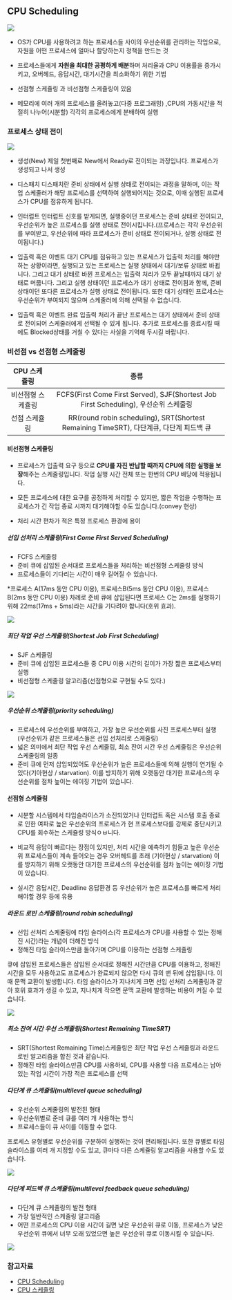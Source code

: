 ## CPU Scheduling

![](./sc.png)

- OS가 CPU를 사용하려고 하는 프로세스들 사이의 우선순위를 관리하는 작업으로, 자원을 어떤 프로세스에 얼마나 할당하는지 정책을 만드는 것

- 프로세스들에게 **자원을 최대한 공평하게 배분**하며 처리율과 CPU 이용률을 증가시키고, 오버헤드, 응답시간, 대기시간을 최소화하기 위한 기법

- 선점형 스케쥴링 과 비선점형 스케쥴링이 있음

- 메모리에 여러 개의 프로세스를 올려놓고(다중 프로그래밍) ,CPU의 가동시간을 적절히 나누어(시분할) 각각의 프로세스에게 분배하여 실행

### 프로세스 상태 전이

![](./pro.png)

- 생성(New) 제일 첫번째로 New에서 Ready로 전이되는 과정입니다. 프로세스가 생성되고 나서 생성

- 디스패치 디스패치란 준비 상태에서 실행 상태로 전이되는 과정을 말하며, 이는 작업 스케줄러가 해당 프로세스를 선택하여 실행되어지는 것으로, 이때 실행된 프로세스가 CPU를 점유하게 됩니다.

- 인터럽트 인터럽트 신호를 받게되면, 실행중이던 프로세스는 준비 상태로 전이되고, 우선순위가 높은 프로세스를 실행 상태로 전이시킵니다.(프로세스는 각각 우선순위를 부여받고, 우선순위에 따라 프로세스가 준비 상태로 전이되거나, 실행 상태로 전이됩니다.)

- 입출력 혹은 이벤트 대기 CPU를 점유하고 있는 프로세스가 입출력 처리를 해야만 하는 상황이라면, 실행되고 있는 프로세스는 실행 상태에서 대기/보류 상태로 바뀝니다. 그리고 대기 상태로 바뀐 프로세스는 입출력 처리가 모두 끝날때까지 대기 상태로 머뭅니다. 그리고 실행 상태이던 프로세스가 대기 상태로 전이됨과 함께, 준비 상태이던 또다른 프로세스가 실행 상태로 전이됩니다. 또한 대기 상태인 프로세스는 우선순위가 부여되지 않으며 스케줄러에 의해 선택될 수 없습니다.

- 입출력 혹은 이벤트 완료 입출력 처리가 끝난 프로세스는 대기 상태에서 준비 상태로 전이되어 스케줄러에게 선택될 수 있게 됩니다. 추가로 프로세스를 종료시킬 때에도 Blocked상태를 거칠 수 있다는 사실을 기억해 두시길 바랍니다.

### 비선점 vs 선점형 스케줄링

|   CPU 스케쥴링    |                                          종류                                           |
| :---------------: | :-------------------------------------------------------------------------------------: |
| 비선점형 스케쥴링 |  FCFS(First Come First Served), SJF(Shortest Job First Scheduling), 우선순위 스케줄링   |
|   선점 스케쥴링   | RR(round robin scheduling), SRT(Shortest Remaining TimeSRT), 다단계큐, 다단계 피드백 큐 |

#### 비선점형 스케쥴링

- 프로세스가 입출력 요구 등으로 **CPU를 자진 반납할 때까지 CPU에 의한 실행을 보장**해주는 스케줄링입니다. 작업 실행 시간 전체 또는 한번의 CPU 배당에 적용됩니다.

- 모든 프로세스에 대한 요구를 공정하게 처리할 수 있지만, 짧은 작업을 수행하는 프로세스가 긴 작업 종료 시까지 대기해야할 수도 있습니다.(convey 현상)

- 처리 시간 편차가 적은 특정 프로세스 환경에 용이

##### 선입 선처리 스케줄링(First Come First Served Scheduling)

- FCFS 스케줄링
- 준비 큐에 삽입된 순서대로 프로세스들을 처리하는 비선점형 스케줄링 방식
- 프로세스들이 기다리는 시간이 매우 길어질 수 있습니다.

\*프로세스 A(17ms 동안 CPU 이용), 프로세스B(5ms 동안 CPU 이용), 프로세스B(2ms 동안 CPU 이용) 차례로 준비 큐에 삽입된다면 프로세스 C는 2ms를 실행하기 위해 22ms(17ms + 5ms)라는 시간을 기다려야 합니다(호위 효과).

![](./fcfs.png)

##### 최단 작업 우선 스케줄링(Shortest Job First Scheduling)

- SJF 스케줄링
- 준비 큐에 삽입된 프로세스들 중 CPU 이용 시간의 길이가 가장 짧은 프로세스부터 실행
- 비선점형 스케줄링 알고리즘(선점형으로 구현될 수도 있다.)

![](./sjf.png)

##### 우선순위 스케줄링(priority scheduling)

- 프로세스에 우선순위를 부여하고, 가장 높은 우선순위를 사진 프로세스부터 실행 (우선순위가 같은 프로세스들은 선입 선처리로 스케줄링)
- 넓은 의미에서 최단 작업 우선 스케줄링, 최소 잔여 시간 우선 스케줄링은 우선순위 스케줄링의 일종
- 준비 큐에 먼저 삽입되었어도 우선순위가 높은 프로세스들에 의해 실행이 연기될 수 있다(기아현상 / starvation). 이를 방지하기 위해 오랫동안 대기한 프로세스의 우선순위를 점차 높이는 에이징 기법이 있습니다.

#### 선점형 스케쥴링

- 시분할 시스템에서 타임슬라이스가 소진되었거나 인터럽트 혹은 시스템 호출 종료로 인한 여파로 높은 우선순위의 프로세스가 현 프로세스보다를 강제로 중단시키고 CPU를 회수하는 스케쥴링 방식ㅇㅂ니다.

- 비교적 응답이 빠르다는 장점이 있지만, 처리 시간을 예측하기 힘들고 높은 우선순위 프로세스들이 계속 들어오는 경우 오버헤드를 초래
  (기아현상 / starvation) 이를 방지하기 위해 오랫동안 대기한 프로세스의 우선순위를 점차 높이는 에이징 기법이 있습니다.

- 실시간 응답시간, Deadline 응답환경 등 우선순위가 높은 프로세스를 빠르게 처리해야할 경우 등에 유용

##### 라운드 로빈 스케줄링(round robin scheduling)

- 선입 선처리 스케줄링에 타임 슬라이스(각 프로세스가 CPU를 사용할 수 있는 정해진 시간)라는 개념이 더해진 방식
- 정해진 타임 슬라이스만큼 돌아가며 CPU를 이용하는 선점형 스케줄링

큐에 삽입된 프로세스들은 삽입된 순서대로 정해진 시간만큼 CPU를 이용하고, 정해진 시간을 모두 사용하고도 프로세스가 완료되지 않으면 다시 큐의 맨 뒤에 삽입됩니다. 이 때 문맥 교환이 발생합니다.
타임 슬라이스가 지나치게 크면 선입 선처리 스케줄링과 같아 호위 효과가 생길 수 있고, 지나치게 작으면 문맥 교환에 발생하는 비용이 커질 수 있습니다.

![](./RR.png)

##### 최소 잔여 시간 우선 스케줄링(Shortest Remaining TimeSRT)

- SRT(Shortest Remaining Time)스케줄링은 최단 작업 우선 스케줄링과 라운드 로빈 알고리즘을 합친 것과 같습니다.
- 정해진 타임 슬라이스만큼 CPU를 사용하되, CPU를 사용할 다음 프로세스는 남아있는 작업 시간이 가장 적은 프로세스를 선택

##### 다단계 큐 스케줄링(multilevel queue scheduling)

- 우선순위 스케줄링의 발전된 형태
- 우선순위별로 준비 큐를 여러 개 사용하는 방식
- 프로세스들이 큐 사이를 이동할 수 없다.

프로세스 유형별로 우선순위를 구분하여 실행하는 것이 편리해집니다. 또한 큐별로 타임 슬라이스를 여러 개 지정할 수도 있고, 큐마다 다른 스케쥴링 알고리즘을 사용할 수도 있습니다.

![](./mul.png)

##### 다단계 피드백 큐 스케줄링(multilevel feedback queue scheduling)

- 다단계 큐 스케줄링의 발전 형태
- 가장 일반적인 스케줄링 알고리즘
- 어떤 프로세스의 CPU 이용 시간이 길면 낮은 우선순위 큐로 이동, 프로세스가 낮은 우선순위 큐에서 너무 오래 있었으면 높은 우선순위 큐로 이동시킬 수 있습니다.

![](./mulf.png)

### 참고자료

- [CPU Scheduling](https://github.com/esperar/estudy/blob/master/%EC%A0%95%EB%B3%B4%EC%B2%98%EB%A6%AC/cpus.md)
- [CPU 스케줄링](https://velog.io/@yeol/CPU-%EC%8A%A4%EC%BC%80%EC%A4%84%EB%A7%81)
